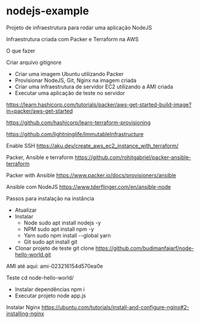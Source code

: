 # nodejs-example

Projeto de infraestrutura para rodar uma aplicação NodeJS

Infraestrutura criada com Packer e Terraform na AWS

O que fazer

Criar arquivo gitignore


- Criar uma imagem Ubuntu utilizando Packer
- Provisionar NodeJS, Git, Nginx na imagem criada
- Criar uma infraestrutura de servidor EC2 utilizando a AMI criada
- Executar uma aplicação de teste no servidor

https://learn.hashicorp.com/tutorials/packer/aws-get-started-build-image?in=packer/aws-get-started


https://github.com/hashicorp/learn-terraform-provisioning


https://github.com/lightninglife/ImmutableInfrastructure

Enable SSH
https://aku.dev/create_aws_ec2_instance_with_terraform/

Packer, Ansible e terraform
https://github.com/rohitgabriel/packer-ansible-terraform

Packer with Ansible
https://www.packer.io/docs/provisioners/ansible

Ansible com NodeJS
https://www.tderflinger.com/en/ansible-node


Passos para instalação na instância
- Atualizar
- Instalar
    - Node sudo apt install nodejs -y
    - NPM sudo apt install npm -y
    - Yarn sudo npm install --global yarn
    - Git sudo apt install git
- Clonar projeto de teste git clone https://github.com/budimanfajarf/node-hello-world.git

AMI até aqui: ami-023216154d570ea0e

Teste 
cd node-hello-world/
- Instalar dependências npm i
- Executar projeto node app.js

Instalar Nginx
https://ubuntu.com/tutorials/install-and-configure-nginx#2-installing-nginx
